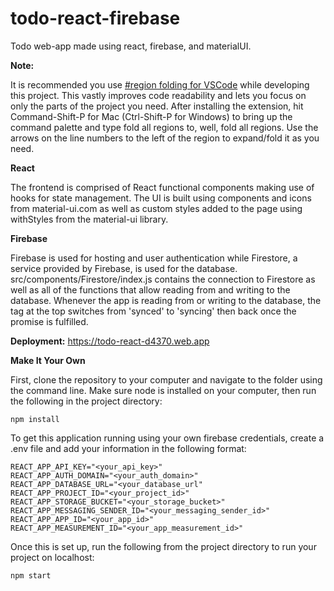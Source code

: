 # todo-react-firebase
Todo web-app made using react, firebase, and materialUI.

<b>Note:</b>

It is recommended you use [#region folding for VSCode](https://marketplace.visualstudio.com/items?itemName=maptz.regionfolder)
while developing this project. This vastly improves code readability and 
lets you focus on only the parts of the project you need. After installing the 
extension, hit Command-Shift-P for Mac (Ctrl-Shift-P for Windows) to bring up the
command palette and type fold all regions to, well, fold all regions. Use the arrows 
on the line numbers to the left of the region to expand/fold it as you need.

<b>React</b>

The frontend is comprised of React functional components making use 
of hooks for state management. The UI is built using components and 
icons from material-ui.com as well as custom styles added to the page
using withStyles from the material-ui library.

<b>Firebase</b>

Firebase is used for hosting and user authentication while Firestore, a service provided
by Firebase, is used for the database. src/components/Firestore/index.js
contains the connection to Firestore as well as all of the functions 
that allow reading from and writing to the database. Whenever the app
is reading from or writing to the database, the tag at the top 
switches from 'synced' to 'syncing' then back once the promise is 
fulfilled.

<b>Deployment:</b> https://todo-react-d4370.web.app
  
<b>Make It Your Own</b>

First, clone the repository to your computer and navigate to the 
folder using the command line. Make sure node is installed on your computer, 
then run the following in the project directory:

    npm install

To get this application running using your own firebase credentials, 
create a .env file and add your information in the following format:

    REACT_APP_API_KEY="<your_api_key>"
    REACT_APP_AUTH_DOMAIN="<your_auth_domain>"
    REACT_APP_DATABASE_URL="<your_database_url"
    REACT_APP_PROJECT_ID="<your_project_id>"
    REACT_APP_STORAGE_BUCKET="<your_storage_bucket>"
    REACT_APP_MESSAGING_SENDER_ID="<your_messaging_sender_id>"
    REACT_APP_APP_ID="<your_app_id>"
    REACT_APP_MEASUREMENT_ID="<your_app_measurement_id>"
    
Once this is set up, run the following from the project directory to 
run your project on localhost:
    
    npm start


